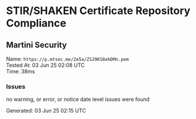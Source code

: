 # STIR/SHAKEN Certificate Repository Compliance

## Martini Security

Name: `https://p.mtsec.me/2e5a/ZS29KS8ekDMn.pem`\
Tested At: 03 Jun 25 02:08 UTC\
Time: 38ms

### Issues

no warning, or error, or notice date level issues were found

Generated: 03 Jun 25 02:15 UTC